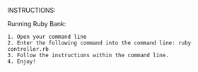 
INSTRUCTIONS:

  Running Ruby Bank:

    1. Open your command line 
    2. Enter the following command into the command line: ruby controller.rb
    3. Follow the instructions within the command line.
    4. Enjoy!